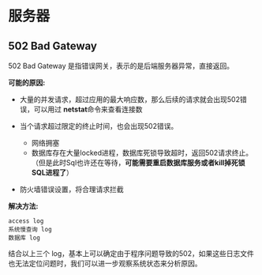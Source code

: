 # 服务器

## 502 Bad Gateway

502 Bad Gateway 是指错误网关，表示的是后端服务器异常，直接返回。

**可能的原因:**

- 大量的并发请求，超过应用的最大响应数，那么后续的请求就会出现502错误，可以用过 **netstat**命令来查看连接数

- 当个请求超过限定的终止时间，也会出现502错误。
  - 网络拥塞
  - 数据库存在大量locked进程，数据库死锁导致超时，返回502请求终止。（但是此时Sql也许还在等待，**可能需要重启数据库服务或者kill掉死锁SQL进程了**）
- 防火墙错误设置，将合理请求拦截

**解决方法:**

```
access log
系统慢查询 log
数据库 log
```

结合以上三个 log，基本上可以确定由于程序问题导致的502，如果这些日志文件也无法定位问题时，我们可以进一步观察系统状态来分析原因。



